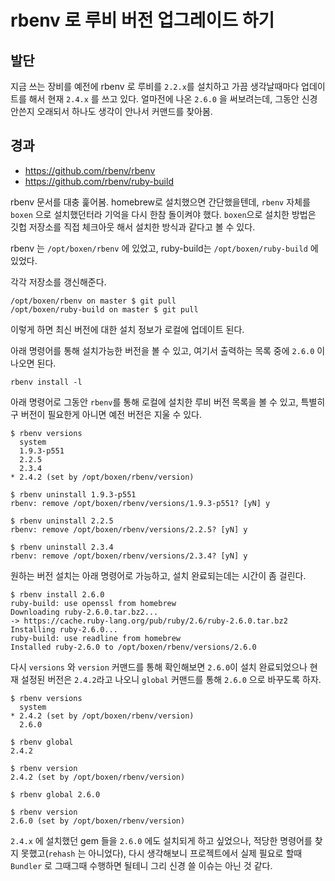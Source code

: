 
# rbenv 로 루비 버전 업그레이드 하기

## 발단

지금 쓰는 장비를 예전에 rbenv 로 루비를 `2.2.x`를 설치하고 가끔 생각날때마다 업데이트를 해서 현재 `2.4.x` 를 쓰고 있다. 얼마전에 나온 `2.6.0` 을 써보려는데, 그동안 신경 안쓴지 오래되서 하나도 생각이 안나서 커맨드를 찾아봄.

## 경과

- https://github.com/rbenv/rbenv
- https://github.com/rbenv/ruby-build

rbenv 문서를 대충 훑어봄. homebrew로 설치했으면 간단했을텐데, `rbenv` 자체를 `boxen` 으로 설치했던터라 기억을 다시 한참 돌이켜야 했다. `boxen`으로 설치한 방법은 깃헙 저장소를 직접 체크아웃 해서 설치한 방식과 같다고 볼 수 있다.

rbenv 는 `/opt/boxen/rbenv` 에 있었고, ruby-build는 `/opt/boxen/ruby-build` 에 있었다.

각각 저장소를 갱신해준다.
```
/opt/boxen/rbenv on master $ git pull
/opt/boxen/ruby-build on master $ git pull
```

이렇게 하면 최신 버전에 대한 설치 정보가 로컬에 업데이트 된다.

아래 명령어를 통해 설치가능한 버전을 볼 수 있고, 여기서 출력하는 목록 중에 `2.6.0` 이 나오면 된다.
```
rbenv install -l
```


아래 명령어로 그동안 `rbenv`를 통해 로컬에 설치한 루비 버전 목록을 볼 수 있고, 특별히 구 버전이 필요한게 아니면 예전 버전은 지울 수 있다.

```
$ rbenv versions
  system
  1.9.3-p551
  2.2.5
  2.3.4
* 2.4.2 (set by /opt/boxen/rbenv/version)

$ rbenv uninstall 1.9.3-p551
rbenv: remove /opt/boxen/rbenv/versions/1.9.3-p551? [yN] y

$ rbenv uninstall 2.2.5
rbenv: remove /opt/boxen/rbenv/versions/2.2.5? [yN] y

$ rbenv uninstall 2.3.4
rbenv: remove /opt/boxen/rbenv/versions/2.3.4? [yN] y
```

원하는 버전 설치는 아래 명령어로 가능하고, 설치 완료되는데는 시간이 좀 걸린다.

```
$ rbenv install 2.6.0
ruby-build: use openssl from homebrew
Downloading ruby-2.6.0.tar.bz2...
-> https://cache.ruby-lang.org/pub/ruby/2.6/ruby-2.6.0.tar.bz2
Installing ruby-2.6.0...
ruby-build: use readline from homebrew
Installed ruby-2.6.0 to /opt/boxen/rbenv/versions/2.6.0
```

다시 `versions` 와 `version` 커맨드를 통해 확인해보면 `2.6.0`이 설치 완료되었으나 현재 설정된 버전은 `2.4.2`라고 나오니 `global` 커맨드를 통해 `2.6.0` 으로 바꾸도록 하자.

```
$ rbenv versions
  system
* 2.4.2 (set by /opt/boxen/rbenv/version)
  2.6.0

$ rbenv global
2.4.2

$ rbenv version
2.4.2 (set by /opt/boxen/rbenv/version)

$ rbenv global 2.6.0

$ rbenv version
2.6.0 (set by /opt/boxen/rbenv/version)
```

`2.4.x` 에 설치했던 gem 들을 `2.6.0` 에도 설치되게 하고 싶었으나, 적당한 명령어를 찾지 못했고(`rehash` 는 아니었다), 다시 생각해보니 프로젝트에서 실제 필요로 할때 `Bundler` 로 그때그때 수행하면 될테니 그리 신경 쓸 이슈는 아닌 것 같다.
